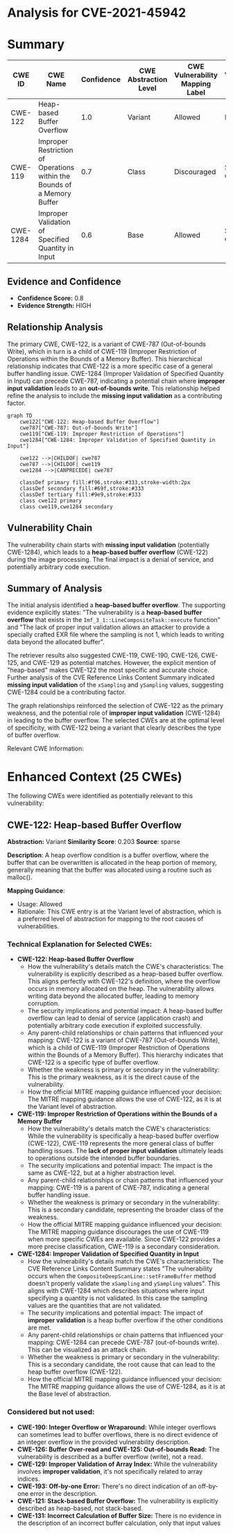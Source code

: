 # Analysis for CVE-2021-45942

# Summary
| CWE ID | CWE Name | Confidence | CWE Abstraction Level | CWE Vulnerability Mapping Label | CWE-Vulnerability Mapping Notes |
|---|---|---|---|---|---|
| CWE-122 | Heap-based Buffer Overflow | 1.0 | Variant | Allowed | Primary CWE |
| CWE-119 | Improper Restriction of Operations within the Bounds of a Memory Buffer | 0.7 | Class | Discouraged | Secondary Candidate |
| CWE-1284 | Improper Validation of Specified Quantity in Input | 0.6 | Base | Allowed | Secondary Candidate |

## Evidence and Confidence

*   **Confidence Score:** 0.8
*   **Evidence Strength:** HIGH

## Relationship Analysis
The primary CWE, CWE-122, is a variant of CWE-787 (Out-of-bounds Write), which in turn is a child of CWE-119 (Improper Restriction of Operations within the Bounds of a Memory Buffer). This hierarchical relationship indicates that CWE-122 is a more specific case of a general buffer handling issue. CWE-1284 (Improper Validation of Specified Quantity in Input) can precede CWE-787, indicating a potential chain where **improper input validation** leads to an **out-of-bounds write**. This relationship helped refine the analysis to include the **missing input validation** as a contributing factor.

```mermaid
graph TD
    cwe122["CWE-122: Heap-based Buffer Overflow"]
    cwe787["CWE-787: Out-of-bounds Write"]
    cwe119["CWE-119: Improper Restriction of Operations"]
    cwe1284["CWE-1284: Improper Validation of Specified Quantity in Input"]

    cwe122 -->|CHILDOF| cwe787
    cwe787 -->|CHILDOF| cwe119
    cwe1284 -->|CANPRECEDE| cwe787

    classDef primary fill:#f96,stroke:#333,stroke-width:2px
    classDef secondary fill:#69f,stroke:#333
    classDef tertiary fill:#9e9,stroke:#333
    class cwe122 primary
    class cwe119,cwe1284 secondary
```

## Vulnerability Chain
The vulnerability chain starts with **missing input validation** (potentially CWE-1284), which leads to a **heap-based buffer overflow** (CWE-122) during the image processing. The final impact is a denial of service, and potentially arbitrary code execution.

## Summary of Analysis
The initial analysis identified a **heap-based buffer overflow**. The supporting evidence explicitly states: "The vulnerability is a **heap-based buffer overflow** that exists in the `Imf_3_1::LineCompositeTask::execute` function" and "The lack of proper input validation allows an attacker to provide a specially crafted EXR file where the sampling is not 1, which leads to writing data beyond the allocated buffer".

The retriever results also suggested CWE-119, CWE-190, CWE-126, CWE-125, and CWE-129 as potential matches. However, the explicit mention of "heap-based" makes CWE-122 the most specific and accurate choice. Further analysis of the CVE Reference Links Content Summary indicated **missing input validation** of the `xSampling` and `ySampling` values, suggesting CWE-1284 could be a contributing factor.

The graph relationships reinforced the selection of CWE-122 as the primary weakness, and the potential role of **improper input validation** (CWE-1284) in leading to the buffer overflow. The selected CWEs are at the optimal level of specificity, with CWE-122 being a variant that clearly describes the type of buffer overflow.

Relevant CWE Information:

# Enhanced Context (25 CWEs)
The following CWEs were identified as potentially relevant to this vulnerability:

## CWE-122: Heap-based Buffer Overflow
**Abstraction:** Variant
**Similarity Score**: 0.203
**Source**: sparse

**Description**:
A heap overflow condition is a buffer overflow, where the buffer that can be overwritten is allocated in the heap portion of memory, generally meaning that the buffer was allocated using a routine such as malloc().

**Mapping Guidance**:
- Usage: Allowed
- Rationale: This CWE entry is at the Variant level of abstraction, which is a preferred level of abstraction for mapping to the root causes of vulnerabilities.

### Technical Explanation for Selected CWEs:

*   **CWE-122: Heap-based Buffer Overflow**
    *   How the vulnerability's details match the CWE's characteristics: The vulnerability is explicitly described as a heap-based buffer overflow. This aligns perfectly with CWE-122's definition, where the overflow occurs in memory allocated on the heap. The vulnerability allows writing data beyond the allocated buffer, leading to memory corruption.
    *   The security implications and potential impact: A heap-based buffer overflow can lead to denial of service (application crash) and potentially arbitrary code execution if exploited successfully.
    *   Any parent-child relationships or chain patterns that influenced your mapping: CWE-122 is a variant of CWE-787 (Out-of-bounds Write), which is a child of CWE-119 (Improper Restriction of Operations within the Bounds of a Memory Buffer). This hierarchy indicates that CWE-122 is a specific type of buffer overflow.
    *   Whether the weakness is primary or secondary in the vulnerability: This is the primary weakness, as it is the direct cause of the vulnerability.
    *   How the official MITRE mapping guidance influenced your decision: The MITRE mapping guidance allows the use of CWE-122, as it is at the Variant level of abstraction.
*   **CWE-119: Improper Restriction of Operations within the Bounds of a Memory Buffer**
    *   How the vulnerability's details match the CWE's characteristics: While the vulnerability is specifically a heap-based buffer overflow (CWE-122), CWE-119 represents the more general class of buffer handling issues. The **lack of proper input validation** ultimately leads to operations outside the intended buffer boundaries.
    *   The security implications and potential impact: The impact is the same as CWE-122, but at a higher abstraction level.
    *   Any parent-child relationships or chain patterns that influenced your mapping: CWE-119 is a parent of CWE-787, indicating a general buffer handling issue.
    *   Whether the weakness is primary or secondary in the vulnerability: This is a secondary candidate, representing the broader class of the weakness.
    *   How the official MITRE mapping guidance influenced your decision: The MITRE mapping guidance discourages the use of CWE-119 when more specific CWEs are available. Since CWE-122 provides a more precise classification, CWE-119 is a secondary consideration.
*   **CWE-1284: Improper Validation of Specified Quantity in Input**
    *   How the vulnerability's details match the CWE's characteristics: The CVE Reference Links Content Summary states "The vulnerability occurs when the `CompositeDeepScanLine::setFrameBuffer` method doesn't properly validate the `xSampling` and `ySampling` values". This aligns with CWE-1284 which describes situations where input specifying a quantity is not validated. In this case the sampling values are the quantities that are not validated.
    *   The security implications and potential impact: The impact of **improper validation** is a heap buffer overflow if the other conditions are met.
    *   Any parent-child relationships or chain patterns that influenced your mapping: CWE-1284 can precede CWE-787 (out-of-bounds write). This can be visualized as an attack chain.
    *   Whether the weakness is primary or secondary in the vulnerability: This is a secondary candidate, the root cause that can lead to the heap buffer overflow (CWE-122).
    *   How the official MITRE mapping guidance influenced your decision: The MITRE mapping guidance allows the use of CWE-1284, as it is at the Base level of abstraction.

### Considered but not used:

*   **CWE-190: Integer Overflow or Wraparound:** While integer overflows can sometimes lead to buffer overflows, there is no direct evidence of an integer overflow in the provided vulnerability description.
*   **CWE-126: Buffer Over-read and CWE-125: Out-of-bounds Read:** The vulnerability is described as a buffer overflow (write), not a read.
*   **CWE-129: Improper Validation of Array Index:** While the vulnerability involves **improper validation**, it's not specifically related to array indices.
*   **CWE-193: Off-by-one Error:** There's no direct indication of an off-by-one error in the description.
*   **CWE-121: Stack-based Buffer Overflow:** The vulnerability is explicitly described as heap-based, not stack-based.
*   **CWE-131: Incorrect Calculation of Buffer Size:** There is no evidence in the description of an incorrect buffer calculation, only that input values